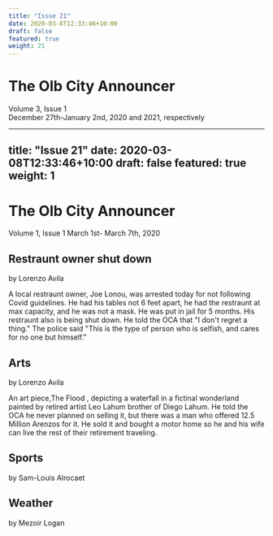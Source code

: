 ```yaml
---
title: "Issue 21"
date: 2020-03-8T12:33:46+10:00
draft: false
featured: true
weight: 21
---
```


# The Olb City Announcer
Volume 3, Issue 1    
December 27th-January 2nd, 2020 and 2021, respectively


---
title: "Issue 21"
date: 2020-03-08T12:33:46+10:00
draft: false
featured: true
weight: 1
---

# The Olb City Announcer
Volume 1, Issue 1
March 1st- March 7th, 2020

## Restraunt owner shut down
by Lorenzo Avila

A local restraunt owner, Joe Lonou, was arrested today for not following Covid guidelines. He had his tables not 6 feet apart, he had the restraunt at max capacity, and he was not  a mask. He was put in jail for 5 months. His restraunt also is being shut down. He told the OCA that "I don't regret a thing." The police said "This is the type of person who is selfish, and cares for no one but himself."


## Arts
by Lorenzo Avila

An art piece,The Flood , depicting a waterfall in a fictinal wonderland painted by retired artist Leo Lahum brother of Diego Lahum. He told the OCA he never planned on selling it, but there was a man who offered 12.5 Million Arenzos for it. He sold it and bought a motor home so he and his wife can live the rest of their retirement traveling.


## Sports
by Sam-Louis Alrocaet




## Weather
by Mezoir Logan 
